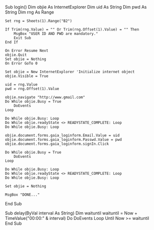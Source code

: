 
Sub login()
    Dim objie As InternetExplorer
    Dim uid As String
    Dim pwd As String
    Dim rng As Range
    
    Set rng = Sheets(1).Range("B2")
    
    If Trim(rng.Value) = "" Or Trim(rng.Offset(1).Value) = "" Then
        MsgBox "USER ID AND PWD are mandatory."
        Exit Sub
    End If
    
    On Error Resume Next
    objie.Quit
    Set objie = Nothing
    On Error GoTo 0
    
    Set objie = New InternetExplorer 'Initialize internet object
    objie.Visible = True
    
    uid = rng.Value
    pwd = rng.Offset(1).Value
    
    objie.navigate "http://www.gmail.com"
    Do While objie.Busy = True
        DoEvents
    Loop
    
    Do While objie.Busy: Loop
    Do While objie.readyState <> READYSTATE_COMPLETE: Loop
    Do While objie.Busy: Loop
    
    objie.document.forms.gaia_loginform.Email.Value = uid
    objie.document.forms.gaia_loginform.Passwd.Value = pwd
    objie.document.forms.gaia_loginform.signIn.Click
    
    Do While objie.Busy = True
        DoEvents
    Loop
    
    Do While objie.Busy: Loop
    Do While objie.readyState <> READYSTATE_COMPLETE: Loop
    Do While objie.Busy: Loop
    
    Set objie = Nothing
    
    MsgBox "DONE..."
End Sub

Sub delay(ByVal interval As String)
Dim waituntil
waituntil = Now + TimeValue("00:00:" & interval)
Do
    DoEvents
Loop Until Now >= waituntil
End Sub

